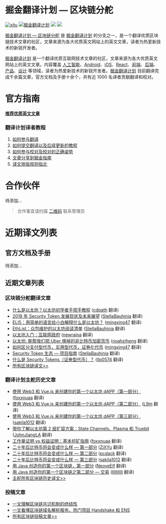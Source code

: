 # 掘金翻译计划 — 区块链分舵

[![xitu](https://camo.githubusercontent.com/c9c9db0a39b56738a62332f0791d58b1522fdf82/68747470733a2f2f7261776769742e636f6d2f616c65656e34322f6261646765732f6d61737465722f7372632f786974752e737667)](https://github.com/xitu/gold-miner)
[![掘金翻译计划](https://rawgit.com/aleen42/badges/master/src/juejin_translation.svg)](https://github.com/xitu/gold-miner/)
[![](https://img.shields.io/badge/weibo-%E6%8E%98%E9%87%91%E7%BF%BB%E8%AF%91%E8%AE%A1%E5%88%92-brightgreen.svg)](http://weibo.com/juejinfanyi)
[![](https://img.shields.io/badge/%E7%9F%A5%E4%B9%8E%E4%B8%93%E6%A0%8F-%E6%8E%98%E9%87%91%E7%BF%BB%E8%AF%91%E8%AE%A1%E5%88%92-blue.svg)](https://zhuanlan.zhihu.com/juejinfanyi)

[掘金翻译计划 — 区块链分舵](https://github.com/xitu/blockchain-miner) 是 [掘金翻译计划](https://github.com/xitu/gold-miner) 的分支之一，是一个翻译优质区块链技术文章的社区，文章来源为各大优质英文网站上的英文文章，读者为热爱新技术的新锐开发者。

[掘金翻译计划](https://juejin.im/tag/%E6%8E%98%E9%87%91%E7%BF%BB%E8%AF%91%E8%AE%A1%E5%88%92) 是一个翻译优质互联网技术文章的社区，文章来源为各大优质英文网站上的英文文章。内容覆盖 [人工智能](#ai--deep-learning--machine-learning)、[Android](#android)、[iOS](#ios)、[React](#react)、[前端](#前端)、[后端](#后端)、[产品](#产品)、[设计](#设计) 等领域，读者为热爱新技术的新锐开发者。[掘金翻译计划](https://github.com/xitu/gold-miner) 目前翻译完成千余篇文章，官方文档及手册十余个，共有近 1000 名译者贡献翻译和校对。


# 官方指南

[**推荐优质英文文章**](https://github.com/xitu/blockchain-miner/issues/new?title=推荐优秀英文文章&body=-%20原文链接：推荐文章前%20Google%20一下，尽量保证本文未被翻译%0A-%20简要介绍：介绍一下好不好啦，毕竟小编也看不太懂哎_(:з」∠)_)


### 翻译计划译者教程

1. [如何参与翻译](https://github.com/xitu/blockchain-miner/wiki/%E5%A6%82%E4%BD%95%E5%8F%82%E4%B8%8E%E7%BF%BB%E8%AF%91)
2. [如何提交翻译以及后续更新的教程](https://github.com/xitu/blockchain-miner/wiki/%E5%85%B3%E4%BA%8E%E5%A6%82%E4%BD%95%E6%8F%90%E4%BA%A4%E7%BF%BB%E8%AF%91%E4%BB%A5%E5%8F%8A%E5%90%8E%E7%BB%AD%E6%9B%B4%E6%96%B0%E7%9A%84%E6%95%99%E7%A8%8B)
3. [如何参与校对及校对的正确姿势](https://github.com/xitu/blockchain-miner/wiki/%E5%8F%82%E4%B8%8E%E6%A0%A1%E5%AF%B9%E7%9A%84%E6%AD%A3%E7%A1%AE%E5%A7%BF%E5%8A%BF)
4. [文章分享到掘金指南](https://github.com/xitu/blockchain-miner/wiki/%E5%88%86%E4%BA%AB%E5%88%B0%E6%8E%98%E9%87%91%E6%8C%87%E5%8D%97)
5. [译文排版规则指北](https://github.com/xitu/blockchain-miner/wiki/%E8%AF%91%E6%96%87%E6%8E%92%E7%89%88%E8%A7%84%E5%88%99%E6%8C%87%E5%8C%97)


# 合作伙伴

待添加...

<!--
<a href="#" target="_blank"><img src="https://user-images.githubusercontent.com/26959437/45610260-f4803c80-ba8d-11e8-9b45-76137e5d71e5.png" width="300px;"/></a>
-->

> 合作事宜请扫描 [二维码](http://oiiyyn1t0.bkt.clouddn.com/wechat-517010193.jpg) 联系管理员


# 近期译文列表

## 官方文档及手册

待添加...


## 近期文章列表

### 区块链分舵翻译文章

* [什么是以太坊？以太坊初学者手把手教程](https://juejin.im/post/5ba850a36fb9a05d0b14369f) ([cdpath](https://github.com/cdpath) 翻译)
* [2018 年 Security Token 发展现状及未来展望](https://juejin.im/post/5bab10c16fb9a05d2e1ba2ce) ([StellaBauhinia](https://github.com/StellaBauhinia) 翻译)
* [ELI5：用简单的语言给小白解释什么是以太坊？](https://juejin.im/post/5bb070b16fb9a05ce02a8a26) ([mingxing47](https://github.com/mingxing47) 翻译)
* [EthList：众包维护的以太坊阅读清单](https://juejin.im/post/5b9bd2f6f265da0af5030fed) ([StellaBauhinia](https://github.com/StellaBauhinia) 翻译)
* [以太坊入门：互联网政府](https://juejin.im/post/5c03c68851882551236eaa82) ([newraina](https://github.com/newraina) 翻译)
* [以太坊: 能帮我们把 Uber 换掉的非比特币加密货币](https://juejin.im/post/5bf3e32ee51d4532ff07a7de) ([noahziheng](https://github.com/noahziheng) 翻译)
* [如何区分支付型代币，实用型代币，证券化代币](https://juejin.im/post/5bf53b8f51882517172700c8) ([mingxing47](https://github.com/mingxing47) 翻译)
* [Security Token 生态 — 项目指南](https://juejin.im/post/5bf101daf265da616b104cc8) ([StellaBauhinia](https://github.com/StellaBauhinia) 翻译)
* [什么是 Security Tokens（证券型代币）？](https://juejin.im/entry/5bb2244d5188255c7228594c/detail) ([llp0574](https://github.com/llp0574) 翻译)
* [所有区块链译文>>](https://github.com/xitu/blockchain-miner/blob/master/blockchain.md)


### 翻译计划主舵历史文章

* [使用 Web3 和 Vue.js 来创建你的第一个以太坊 dAPP（第一部分）](https://juejin.im/post/5aa7a8d2518825558805128d) ([foxxnuaa](https://github.com/foxxnuaa) 翻译)
* [使用 Web3 和 Vue.js 来创建你的第一个以太坊 dAPP（第二部分）](https://juejin.im/post/5aba0870f265da23a2292245) ([L9m](https://github.com/L9m) 翻译)
* [使用 Web3 和 Vue.js 来创建你的第一个以太坊 dAPP（第三部分）](https://juejin.im/post/5ac36e1f518825556a729c3f) ([sakila1012](https://github.com/sakila1012) 翻译)
* [带你了解以太坊第 2 层扩容方案：State Channels、Plasma 和 Truebit](https://juejin.im/post/5aa1f63c518825558804f85b) ([JohnJiangLA](https://github.com/JohnJiangLA) 翻译)
* [工作量证明 vs 权益证明：基本挖矿指南](https://juejin.im/post/5a9ded346fb9a028b617065a) ([foxxnuaa](https://github.com/foxxnuaa) 翻译)
* [二十年后比特币将会变成什么样 — 第一部分](https://juejin.im/post/5a1e9c2d6fb9a044fa19a036) ([ZiXYu](https://github.com/ZiXYu) 翻译)
* [二十年后比特币将会变成什么样 — 第二部分](https://juejin.im/post/5a955721f265da4e826377b6) ([pcdack](https://github.com/pcdack) 翻译)
* [二十年后比特币将会变成什么样 — 第三部分](https://juejin.im/post/5a9ce3715188255585070586) ([sakila1012](https://github.com/sakila1012) 翻译)
* [用 Java 创造你的第一个区块链，第一部分](https://juejin.im/post/5a8ed1d75188257a836c4218) ([NeoyeElf](https://github.com/NeoyeElf) 翻译)
* [用 Java 创造你的第一个区块链之第二部分 — 交易](https://juejin.im/post/5a940b116fb9a0633757587a) ([IllllllIIl](https://github.com/IllllllIIl) 翻译)
* [主舵所有区块链历史译文>>](https://github.com/xitu/gold-miner/blob/master/blockchain.md)


### 投稿文章

* [一文理解区块链共识机制的终结性](https://github.com/xitu/blockchain-miner/blob/master/article/0002/%E4%B8%80%E6%96%87%E7%90%86%E8%A7%A3%E5%8C%BA%E5%9D%97%E9%93%BE%E5%85%B1%E8%AF%86%E6%9C%BA%E5%88%B6%E7%9A%84%E7%BB%88%E7%BB%93%E6%80%A7.md)
* [一文看懂区块链域名解析服务、热门项目 Handshake 和 ENS](https://github.com/xitu/blockchain-miner/blob/master/article/0002/%E4%B8%80%E6%96%87%E7%9C%8B%E6%87%82%E5%8C%BA%E5%9D%97%E9%93%BE%E5%9F%9F%E5%90%8D%E8%A7%A3%E6%9E%90%E6%9C%8D%E5%8A%A1%E7%83%AD%E9%97%A8%E9%A1%B9Handshake%E5%92%8CENS.md)
* [所有区块链投稿文章>>](https://github.com/xitu/blockchain-miner/blob/master/contribute.md)
